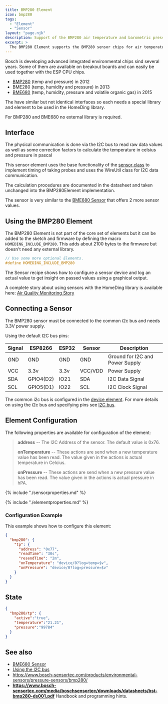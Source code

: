```yaml
---
title: BMP280 Element
icon: bmp280
tags:
  - "Element"
  - "Sensor"
layout: "page.njk"
description: Support of the BMP280 air temperature and barometric pressure sensor chips.
excerpt: >
  The BMP280 Element supports the BMP280 sensor chips for air temperature and air absolute barometric pressure.
---
```


Bosch is developing advanced integrated environmental chips sind several years. Some of them are available on breakout boards and can easily be used together with the ESP CPU chips.

* [BMP280](/elements/bmp280.md) (temp and pressure) in 2012
* BME280 (temp, humidity and pressure) in 2013
* [BME680](/elements/bme680.md) (temp, humidity, pressure and volatile organic gas) in 2015

The have similar but not identical interfaces so each needs a special library and element to be used in the HomeDing library.

For BMP280 and BME680 no external library is required.


## Interface 

The physical communication is done via the I2C bus to read raw data values 
as well as some correction factors to calculate the temperature in celsius and pressure in pascal

This sensor element uses the base functionality of the [sensor class](/elements/sensors.md) to implement timing of taking probes and uses the WireUtil class for I2C data communication.

The calculation procedures are documented in the datasheet and taken unchanged into the BMP280Element implementation. 

The sensor is very similar to the [BME680 Sensor](/elements/bme680.md) that offers 2 more sensor values.


<!-- ## Web UI for the BMP280 Element

There is a dedicated card for this element available that shows the actual temperature and pressure.

![BMP280 Sensor UI](/elements/bmp280ui.png)
TODO: Picture for is bmp280ui missing
-->


## Using the BMP280 Element

The BMP280 Element is not part of the core set of elements but it can be added to the sketch and firmware by defining the macro `HOMEDING_INCLUDE_BMP280`.
This adds about 2100 bytes to the firmware but doesn't need any external library.

``` cpp
// Use some more optional Elements.
#define HOMEDING_INCLUDE_BMP280
```

The Sensor recipe shows how to configure a sensor device and log an actual value to get insight on passed values using a graphical output.

A complete story about using sensors with the HomeDing library is available here:
[Air Quality Monitoring Story](/stories/story-airquality.md)


## Connecting a Sensor

The BMP280 sensor must be connected to the common i2c bus and needs 3.3V power supply.

Using the default I2C bus pins:

| Signal                               | ESP8266   | ESP32 | Sensor  | Description                     |
| ------------------------------------ | --------- | ----- | ------- | ------------------------------- |
| <span class="gpio black">GND</span>  | GND       | GND   | GND     | Ground for I2C and Power Supply |
| <span class="gpio red">VCC</span>    | 3.3v      | 3.3v  | VCC/VDD | Power Supply                    |
| <span class="gpio blue">SDA</span>   | GPIO4(D2) | IO21  | SDA     | I2C Data Signal                 |
| <span class="gpio yellow">SCL</span> | GPIO5(D1) | IO22  | SCL     | I2C Clock Signal                |

The common i2c bus is configured in the [device element](/elements/device.md).
For more details on using the i2c bus and specifying pins see [I2C bus](/dev/i2c.md).


## Element Configuration

<object data="/element.svg?bmp280" type="image/svg+xml"></object>

The following properties are available for configuration of the element:

> **address** -- The I2C Address of the sensor. The default value is 0x76.
>
> **onTemperature** -- These actions are send when a new temperature value has been read. The value given in the actions is actual temperature in Celcius.
>
> **onPressure** -- These actions are send when a new pressure value has been read. The value given in the actions is actual pressure in hPA.


{% include "./sensorproperties.md" %}

{% include "./elementproperties.md" %}

### Configuration Example

This example shows how to configure this element:

``` json
{
  "bmp280": {
    "tp": {
      "address": "0x77",
      "readTime": "30s",
      "resendTime": "2m",
      "onTemperature": "device/0?log=temp=$v",
      "onPressure": "device/0?log=pressure=$v"
    }
  }
}
```

## State

``` json
{
  "bmp280/tp": {
    "active":"true",
    "temperature":"21.21",
    "pressure":"99784"
  }
}
```


## See also

* [BME680 Sensor](/elements/bme680.md)
* [Using the I2C bus](/dev/i2c.md)
* <https://www.bosch-sensortec.com/products/environmental-sensors/pressure-sensors/bmp280/>
* **https://www.bosch-sensortec.com/media/boschsensortec/downloads/datasheets/bst-bmp280-ds001.pdf** Handbook and programming hints.
